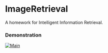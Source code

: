# ImageRetrieval
A homework for Intelligent Information Retrieval.

### Demonstration
[![Main](https://github.com/taoyouxian/IIR_Image/blob/master/docs/Main.jpg)](https://github.com/taoyouxian/IIR_Image/blob/master/docs/ref/report.pdf)


